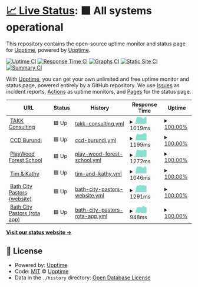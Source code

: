 # [📈 Live Status](https://upptime.github.io/upptime): <!--live status--> **🟩 All systems operational**

This repository contains the open-source uptime monitor and status page for [Upptime](https://upptime.js.org), powered by [Upptime](https://github.com/upptime/upptime).

[![Uptime CI](https://github.com/TAKK-Consulting/status/workflows/Uptime%20CI/badge.svg)](https://github.com/TAKK-Consulting/status/actions?query=workflow%3A%22Uptime+CI%22)
[![Response Time CI](https://github.com/TAKK-Consulting/status/workflows/Response%20Time%20CI/badge.svg)](https://github.com/TAKK-Consulting/status/actions?query=workflow%3A%22Response+Time+CI%22)
[![Graphs CI](https://github.com/TAKK-Consulting/status/workflows/Graphs%20CI/badge.svg)](https://github.com/TAKK-Consulting/status/actions?query=workflow%3A%22Graphs+CI%22)
[![Static Site CI](https://github.com/TAKK-Consulting/status/workflows/Static%20Site%20CI/badge.svg)](https://github.com/TAKK-Consulting/status/actions?query=workflow%3A%22Static+Site+CI%22)
[![Summary CI](https://github.com/TAKK-Consulting/status/workflows/Summary%20CI/badge.svg)](https://github.com/TAKK-Consulting/status/actions?query=workflow%3A%22Summary+CI%22)

With [Upptime](https://upptime.js.org), you can get your own unlimited and free uptime monitor and status page, powered entirely by a GitHub repository. We use [Issues](https://github.com/upptime/upptime/issues) as incident reports, [Actions](https://github.com/TAKK-Consulting/status/actions) as uptime monitors, and [Pages](https://upptime.github.io/upptime) for the status page.

<!--start: status pages-->
<!-- This summary is generated by Upptime (https://github.com/upptime/upptime) -->
<!-- Do not edit this manually, your changes will be overwritten -->
<!-- prettier-ignore -->
| URL | Status | History | Response Time | Uptime |
| --- | ------ | ------- | ------------- | ------ |
| <img alt="" src="https://favicons.githubusercontent.com/www.takkconsulting.co.uk" height="13"> [TAKK Consulting](https://www.takkconsulting.co.uk) | 🟩 Up | [takk-consulting.yml](https://github.com/TAKK-Consulting/status/commits/HEAD/history/takk-consulting.yml) | <details><summary><img alt="Response time graph" src="./graphs/takk-consulting/response-time-week.png" height="20"> 1019ms</summary><br><a href="https://status.takkconsulting.co.uk/history/takk-consulting"><img alt="Response time 852" src="https://img.shields.io/endpoint?url=https%3A%2F%2Fraw.githubusercontent.com%2FTAKK-Consulting%2Fstatus%2FHEAD%2Fapi%2Ftakk-consulting%2Fresponse-time.json"></a><br><a href="https://status.takkconsulting.co.uk/history/takk-consulting"><img alt="24-hour response time 1119" src="https://img.shields.io/endpoint?url=https%3A%2F%2Fraw.githubusercontent.com%2FTAKK-Consulting%2Fstatus%2FHEAD%2Fapi%2Ftakk-consulting%2Fresponse-time-day.json"></a><br><a href="https://status.takkconsulting.co.uk/history/takk-consulting"><img alt="7-day response time 1019" src="https://img.shields.io/endpoint?url=https%3A%2F%2Fraw.githubusercontent.com%2FTAKK-Consulting%2Fstatus%2FHEAD%2Fapi%2Ftakk-consulting%2Fresponse-time-week.json"></a><br><a href="https://status.takkconsulting.co.uk/history/takk-consulting"><img alt="30-day response time 949" src="https://img.shields.io/endpoint?url=https%3A%2F%2Fraw.githubusercontent.com%2FTAKK-Consulting%2Fstatus%2FHEAD%2Fapi%2Ftakk-consulting%2Fresponse-time-month.json"></a><br><a href="https://status.takkconsulting.co.uk/history/takk-consulting"><img alt="1-year response time 852" src="https://img.shields.io/endpoint?url=https%3A%2F%2Fraw.githubusercontent.com%2FTAKK-Consulting%2Fstatus%2FHEAD%2Fapi%2Ftakk-consulting%2Fresponse-time-year.json"></a></details> | <details><summary><a href="https://status.takkconsulting.co.uk/history/takk-consulting">100.00%</a></summary><a href="https://status.takkconsulting.co.uk/history/takk-consulting"><img alt="All-time uptime 99.96%" src="https://img.shields.io/endpoint?url=https%3A%2F%2Fraw.githubusercontent.com%2FTAKK-Consulting%2Fstatus%2FHEAD%2Fapi%2Ftakk-consulting%2Fuptime.json"></a><br><a href="https://status.takkconsulting.co.uk/history/takk-consulting"><img alt="24-hour uptime 100.00%" src="https://img.shields.io/endpoint?url=https%3A%2F%2Fraw.githubusercontent.com%2FTAKK-Consulting%2Fstatus%2FHEAD%2Fapi%2Ftakk-consulting%2Fuptime-day.json"></a><br><a href="https://status.takkconsulting.co.uk/history/takk-consulting"><img alt="7-day uptime 100.00%" src="https://img.shields.io/endpoint?url=https%3A%2F%2Fraw.githubusercontent.com%2FTAKK-Consulting%2Fstatus%2FHEAD%2Fapi%2Ftakk-consulting%2Fuptime-week.json"></a><br><a href="https://status.takkconsulting.co.uk/history/takk-consulting"><img alt="30-day uptime 99.98%" src="https://img.shields.io/endpoint?url=https%3A%2F%2Fraw.githubusercontent.com%2FTAKK-Consulting%2Fstatus%2FHEAD%2Fapi%2Ftakk-consulting%2Fuptime-month.json"></a><br><a href="https://status.takkconsulting.co.uk/history/takk-consulting"><img alt="1-year uptime 99.96%" src="https://img.shields.io/endpoint?url=https%3A%2F%2Fraw.githubusercontent.com%2FTAKK-Consulting%2Fstatus%2FHEAD%2Fapi%2Ftakk-consulting%2Fuptime-year.json"></a></details>
| <img alt="" src="https://favicons.githubusercontent.com/ccdburundi.org.uk" height="13"> [CCD Burundi](https://ccdburundi.org.uk) | 🟩 Up | [ccd-burundi.yml](https://github.com/TAKK-Consulting/status/commits/HEAD/history/ccd-burundi.yml) | <details><summary><img alt="Response time graph" src="./graphs/ccd-burundi/response-time-week.png" height="20"> 1199ms</summary><br><a href="https://status.takkconsulting.co.uk/history/ccd-burundi"><img alt="Response time 1005" src="https://img.shields.io/endpoint?url=https%3A%2F%2Fraw.githubusercontent.com%2FTAKK-Consulting%2Fstatus%2FHEAD%2Fapi%2Fccd-burundi%2Fresponse-time.json"></a><br><a href="https://status.takkconsulting.co.uk/history/ccd-burundi"><img alt="24-hour response time 1216" src="https://img.shields.io/endpoint?url=https%3A%2F%2Fraw.githubusercontent.com%2FTAKK-Consulting%2Fstatus%2FHEAD%2Fapi%2Fccd-burundi%2Fresponse-time-day.json"></a><br><a href="https://status.takkconsulting.co.uk/history/ccd-burundi"><img alt="7-day response time 1199" src="https://img.shields.io/endpoint?url=https%3A%2F%2Fraw.githubusercontent.com%2FTAKK-Consulting%2Fstatus%2FHEAD%2Fapi%2Fccd-burundi%2Fresponse-time-week.json"></a><br><a href="https://status.takkconsulting.co.uk/history/ccd-burundi"><img alt="30-day response time 1070" src="https://img.shields.io/endpoint?url=https%3A%2F%2Fraw.githubusercontent.com%2FTAKK-Consulting%2Fstatus%2FHEAD%2Fapi%2Fccd-burundi%2Fresponse-time-month.json"></a><br><a href="https://status.takkconsulting.co.uk/history/ccd-burundi"><img alt="1-year response time 1005" src="https://img.shields.io/endpoint?url=https%3A%2F%2Fraw.githubusercontent.com%2FTAKK-Consulting%2Fstatus%2FHEAD%2Fapi%2Fccd-burundi%2Fresponse-time-year.json"></a></details> | <details><summary><a href="https://status.takkconsulting.co.uk/history/ccd-burundi">100.00%</a></summary><a href="https://status.takkconsulting.co.uk/history/ccd-burundi"><img alt="All-time uptime 99.65%" src="https://img.shields.io/endpoint?url=https%3A%2F%2Fraw.githubusercontent.com%2FTAKK-Consulting%2Fstatus%2FHEAD%2Fapi%2Fccd-burundi%2Fuptime.json"></a><br><a href="https://status.takkconsulting.co.uk/history/ccd-burundi"><img alt="24-hour uptime 100.00%" src="https://img.shields.io/endpoint?url=https%3A%2F%2Fraw.githubusercontent.com%2FTAKK-Consulting%2Fstatus%2FHEAD%2Fapi%2Fccd-burundi%2Fuptime-day.json"></a><br><a href="https://status.takkconsulting.co.uk/history/ccd-burundi"><img alt="7-day uptime 100.00%" src="https://img.shields.io/endpoint?url=https%3A%2F%2Fraw.githubusercontent.com%2FTAKK-Consulting%2Fstatus%2FHEAD%2Fapi%2Fccd-burundi%2Fuptime-week.json"></a><br><a href="https://status.takkconsulting.co.uk/history/ccd-burundi"><img alt="30-day uptime 99.98%" src="https://img.shields.io/endpoint?url=https%3A%2F%2Fraw.githubusercontent.com%2FTAKK-Consulting%2Fstatus%2FHEAD%2Fapi%2Fccd-burundi%2Fuptime-month.json"></a><br><a href="https://status.takkconsulting.co.uk/history/ccd-burundi"><img alt="1-year uptime 99.65%" src="https://img.shields.io/endpoint?url=https%3A%2F%2Fraw.githubusercontent.com%2FTAKK-Consulting%2Fstatus%2FHEAD%2Fapi%2Fccd-burundi%2Fuptime-year.json"></a></details>
| <img alt="" src="https://favicons.githubusercontent.com/playwoodforestschool.co.uk" height="13"> [PlayWood Forest School](https://playwoodforestschool.co.uk) | 🟩 Up | [play-wood-forest-school.yml](https://github.com/TAKK-Consulting/status/commits/HEAD/history/play-wood-forest-school.yml) | <details><summary><img alt="Response time graph" src="./graphs/play-wood-forest-school/response-time-week.png" height="20"> 1272ms</summary><br><a href="https://status.takkconsulting.co.uk/history/play-wood-forest-school"><img alt="Response time 1089" src="https://img.shields.io/endpoint?url=https%3A%2F%2Fraw.githubusercontent.com%2FTAKK-Consulting%2Fstatus%2FHEAD%2Fapi%2Fplay-wood-forest-school%2Fresponse-time.json"></a><br><a href="https://status.takkconsulting.co.uk/history/play-wood-forest-school"><img alt="24-hour response time 1234" src="https://img.shields.io/endpoint?url=https%3A%2F%2Fraw.githubusercontent.com%2FTAKK-Consulting%2Fstatus%2FHEAD%2Fapi%2Fplay-wood-forest-school%2Fresponse-time-day.json"></a><br><a href="https://status.takkconsulting.co.uk/history/play-wood-forest-school"><img alt="7-day response time 1272" src="https://img.shields.io/endpoint?url=https%3A%2F%2Fraw.githubusercontent.com%2FTAKK-Consulting%2Fstatus%2FHEAD%2Fapi%2Fplay-wood-forest-school%2Fresponse-time-week.json"></a><br><a href="https://status.takkconsulting.co.uk/history/play-wood-forest-school"><img alt="30-day response time 1168" src="https://img.shields.io/endpoint?url=https%3A%2F%2Fraw.githubusercontent.com%2FTAKK-Consulting%2Fstatus%2FHEAD%2Fapi%2Fplay-wood-forest-school%2Fresponse-time-month.json"></a><br><a href="https://status.takkconsulting.co.uk/history/play-wood-forest-school"><img alt="1-year response time 1089" src="https://img.shields.io/endpoint?url=https%3A%2F%2Fraw.githubusercontent.com%2FTAKK-Consulting%2Fstatus%2FHEAD%2Fapi%2Fplay-wood-forest-school%2Fresponse-time-year.json"></a></details> | <details><summary><a href="https://status.takkconsulting.co.uk/history/play-wood-forest-school">100.00%</a></summary><a href="https://status.takkconsulting.co.uk/history/play-wood-forest-school"><img alt="All-time uptime 99.67%" src="https://img.shields.io/endpoint?url=https%3A%2F%2Fraw.githubusercontent.com%2FTAKK-Consulting%2Fstatus%2FHEAD%2Fapi%2Fplay-wood-forest-school%2Fuptime.json"></a><br><a href="https://status.takkconsulting.co.uk/history/play-wood-forest-school"><img alt="24-hour uptime 100.00%" src="https://img.shields.io/endpoint?url=https%3A%2F%2Fraw.githubusercontent.com%2FTAKK-Consulting%2Fstatus%2FHEAD%2Fapi%2Fplay-wood-forest-school%2Fuptime-day.json"></a><br><a href="https://status.takkconsulting.co.uk/history/play-wood-forest-school"><img alt="7-day uptime 100.00%" src="https://img.shields.io/endpoint?url=https%3A%2F%2Fraw.githubusercontent.com%2FTAKK-Consulting%2Fstatus%2FHEAD%2Fapi%2Fplay-wood-forest-school%2Fuptime-week.json"></a><br><a href="https://status.takkconsulting.co.uk/history/play-wood-forest-school"><img alt="30-day uptime 99.98%" src="https://img.shields.io/endpoint?url=https%3A%2F%2Fraw.githubusercontent.com%2FTAKK-Consulting%2Fstatus%2FHEAD%2Fapi%2Fplay-wood-forest-school%2Fuptime-month.json"></a><br><a href="https://status.takkconsulting.co.uk/history/play-wood-forest-school"><img alt="1-year uptime 99.67%" src="https://img.shields.io/endpoint?url=https%3A%2F%2Fraw.githubusercontent.com%2FTAKK-Consulting%2Fstatus%2FHEAD%2Fapi%2Fplay-wood-forest-school%2Fuptime-year.json"></a></details>
| <img alt="" src="https://favicons.githubusercontent.com/www.timandkathy.co.uk" height="13"> [Tim & Kathy](https://www.timandkathy.co.uk) | 🟩 Up | [tim-and-kathy.yml](https://github.com/TAKK-Consulting/status/commits/HEAD/history/tim-and-kathy.yml) | <details><summary><img alt="Response time graph" src="./graphs/tim-and-kathy/response-time-week.png" height="20"> 1046ms</summary><br><a href="https://status.takkconsulting.co.uk/history/tim-and-kathy"><img alt="Response time 851" src="https://img.shields.io/endpoint?url=https%3A%2F%2Fraw.githubusercontent.com%2FTAKK-Consulting%2Fstatus%2FHEAD%2Fapi%2Ftim-and-kathy%2Fresponse-time.json"></a><br><a href="https://status.takkconsulting.co.uk/history/tim-and-kathy"><img alt="24-hour response time 894" src="https://img.shields.io/endpoint?url=https%3A%2F%2Fraw.githubusercontent.com%2FTAKK-Consulting%2Fstatus%2FHEAD%2Fapi%2Ftim-and-kathy%2Fresponse-time-day.json"></a><br><a href="https://status.takkconsulting.co.uk/history/tim-and-kathy"><img alt="7-day response time 1046" src="https://img.shields.io/endpoint?url=https%3A%2F%2Fraw.githubusercontent.com%2FTAKK-Consulting%2Fstatus%2FHEAD%2Fapi%2Ftim-and-kathy%2Fresponse-time-week.json"></a><br><a href="https://status.takkconsulting.co.uk/history/tim-and-kathy"><img alt="30-day response time 958" src="https://img.shields.io/endpoint?url=https%3A%2F%2Fraw.githubusercontent.com%2FTAKK-Consulting%2Fstatus%2FHEAD%2Fapi%2Ftim-and-kathy%2Fresponse-time-month.json"></a><br><a href="https://status.takkconsulting.co.uk/history/tim-and-kathy"><img alt="1-year response time 851" src="https://img.shields.io/endpoint?url=https%3A%2F%2Fraw.githubusercontent.com%2FTAKK-Consulting%2Fstatus%2FHEAD%2Fapi%2Ftim-and-kathy%2Fresponse-time-year.json"></a></details> | <details><summary><a href="https://status.takkconsulting.co.uk/history/tim-and-kathy">100.00%</a></summary><a href="https://status.takkconsulting.co.uk/history/tim-and-kathy"><img alt="All-time uptime 99.97%" src="https://img.shields.io/endpoint?url=https%3A%2F%2Fraw.githubusercontent.com%2FTAKK-Consulting%2Fstatus%2FHEAD%2Fapi%2Ftim-and-kathy%2Fuptime.json"></a><br><a href="https://status.takkconsulting.co.uk/history/tim-and-kathy"><img alt="24-hour uptime 100.00%" src="https://img.shields.io/endpoint?url=https%3A%2F%2Fraw.githubusercontent.com%2FTAKK-Consulting%2Fstatus%2FHEAD%2Fapi%2Ftim-and-kathy%2Fuptime-day.json"></a><br><a href="https://status.takkconsulting.co.uk/history/tim-and-kathy"><img alt="7-day uptime 100.00%" src="https://img.shields.io/endpoint?url=https%3A%2F%2Fraw.githubusercontent.com%2FTAKK-Consulting%2Fstatus%2FHEAD%2Fapi%2Ftim-and-kathy%2Fuptime-week.json"></a><br><a href="https://status.takkconsulting.co.uk/history/tim-and-kathy"><img alt="30-day uptime 100.00%" src="https://img.shields.io/endpoint?url=https%3A%2F%2Fraw.githubusercontent.com%2FTAKK-Consulting%2Fstatus%2FHEAD%2Fapi%2Ftim-and-kathy%2Fuptime-month.json"></a><br><a href="https://status.takkconsulting.co.uk/history/tim-and-kathy"><img alt="1-year uptime 99.97%" src="https://img.shields.io/endpoint?url=https%3A%2F%2Fraw.githubusercontent.com%2FTAKK-Consulting%2Fstatus%2FHEAD%2Fapi%2Ftim-and-kathy%2Fuptime-year.json"></a></details>
| <img alt="" src="https://favicons.githubusercontent.com/bathcitypastors.org.uk" height="13"> [Bath City Pastors (website)](https://bathcitypastors.org.uk/) | 🟩 Up | [bath-city-pastors-website.yml](https://github.com/TAKK-Consulting/status/commits/HEAD/history/bath-city-pastors-website.yml) | <details><summary><img alt="Response time graph" src="./graphs/bath-city-pastors-website/response-time-week.png" height="20"> 1291ms</summary><br><a href="https://status.takkconsulting.co.uk/history/bath-city-pastors-website"><img alt="Response time 1042" src="https://img.shields.io/endpoint?url=https%3A%2F%2Fraw.githubusercontent.com%2FTAKK-Consulting%2Fstatus%2FHEAD%2Fapi%2Fbath-city-pastors-website%2Fresponse-time.json"></a><br><a href="https://status.takkconsulting.co.uk/history/bath-city-pastors-website"><img alt="24-hour response time 1269" src="https://img.shields.io/endpoint?url=https%3A%2F%2Fraw.githubusercontent.com%2FTAKK-Consulting%2Fstatus%2FHEAD%2Fapi%2Fbath-city-pastors-website%2Fresponse-time-day.json"></a><br><a href="https://status.takkconsulting.co.uk/history/bath-city-pastors-website"><img alt="7-day response time 1291" src="https://img.shields.io/endpoint?url=https%3A%2F%2Fraw.githubusercontent.com%2FTAKK-Consulting%2Fstatus%2FHEAD%2Fapi%2Fbath-city-pastors-website%2Fresponse-time-week.json"></a><br><a href="https://status.takkconsulting.co.uk/history/bath-city-pastors-website"><img alt="30-day response time 1205" src="https://img.shields.io/endpoint?url=https%3A%2F%2Fraw.githubusercontent.com%2FTAKK-Consulting%2Fstatus%2FHEAD%2Fapi%2Fbath-city-pastors-website%2Fresponse-time-month.json"></a><br><a href="https://status.takkconsulting.co.uk/history/bath-city-pastors-website"><img alt="1-year response time 1042" src="https://img.shields.io/endpoint?url=https%3A%2F%2Fraw.githubusercontent.com%2FTAKK-Consulting%2Fstatus%2FHEAD%2Fapi%2Fbath-city-pastors-website%2Fresponse-time-year.json"></a></details> | <details><summary><a href="https://status.takkconsulting.co.uk/history/bath-city-pastors-website">100.00%</a></summary><a href="https://status.takkconsulting.co.uk/history/bath-city-pastors-website"><img alt="All-time uptime 99.79%" src="https://img.shields.io/endpoint?url=https%3A%2F%2Fraw.githubusercontent.com%2FTAKK-Consulting%2Fstatus%2FHEAD%2Fapi%2Fbath-city-pastors-website%2Fuptime.json"></a><br><a href="https://status.takkconsulting.co.uk/history/bath-city-pastors-website"><img alt="24-hour uptime 100.00%" src="https://img.shields.io/endpoint?url=https%3A%2F%2Fraw.githubusercontent.com%2FTAKK-Consulting%2Fstatus%2FHEAD%2Fapi%2Fbath-city-pastors-website%2Fuptime-day.json"></a><br><a href="https://status.takkconsulting.co.uk/history/bath-city-pastors-website"><img alt="7-day uptime 100.00%" src="https://img.shields.io/endpoint?url=https%3A%2F%2Fraw.githubusercontent.com%2FTAKK-Consulting%2Fstatus%2FHEAD%2Fapi%2Fbath-city-pastors-website%2Fuptime-week.json"></a><br><a href="https://status.takkconsulting.co.uk/history/bath-city-pastors-website"><img alt="30-day uptime 100.00%" src="https://img.shields.io/endpoint?url=https%3A%2F%2Fraw.githubusercontent.com%2FTAKK-Consulting%2Fstatus%2FHEAD%2Fapi%2Fbath-city-pastors-website%2Fuptime-month.json"></a><br><a href="https://status.takkconsulting.co.uk/history/bath-city-pastors-website"><img alt="1-year uptime 99.79%" src="https://img.shields.io/endpoint?url=https%3A%2F%2Fraw.githubusercontent.com%2FTAKK-Consulting%2Fstatus%2FHEAD%2Fapi%2Fbath-city-pastors-website%2Fuptime-year.json"></a></details>
| <img alt="" src="https://favicons.githubusercontent.com/rota.bathcitypastors.org.uk" height="13"> [Bath City Pastors (rota app)](https://rota.bathcitypastors.org.uk/) | 🟩 Up | [bath-city-pastors-rota-app.yml](https://github.com/TAKK-Consulting/status/commits/HEAD/history/bath-city-pastors-rota-app.yml) | <details><summary><img alt="Response time graph" src="./graphs/bath-city-pastors-rota-app/response-time-week.png" height="20"> 948ms</summary><br><a href="https://status.takkconsulting.co.uk/history/bath-city-pastors-rota-app"><img alt="Response time 810" src="https://img.shields.io/endpoint?url=https%3A%2F%2Fraw.githubusercontent.com%2FTAKK-Consulting%2Fstatus%2FHEAD%2Fapi%2Fbath-city-pastors-rota-app%2Fresponse-time.json"></a><br><a href="https://status.takkconsulting.co.uk/history/bath-city-pastors-rota-app"><img alt="24-hour response time 943" src="https://img.shields.io/endpoint?url=https%3A%2F%2Fraw.githubusercontent.com%2FTAKK-Consulting%2Fstatus%2FHEAD%2Fapi%2Fbath-city-pastors-rota-app%2Fresponse-time-day.json"></a><br><a href="https://status.takkconsulting.co.uk/history/bath-city-pastors-rota-app"><img alt="7-day response time 948" src="https://img.shields.io/endpoint?url=https%3A%2F%2Fraw.githubusercontent.com%2FTAKK-Consulting%2Fstatus%2FHEAD%2Fapi%2Fbath-city-pastors-rota-app%2Fresponse-time-week.json"></a><br><a href="https://status.takkconsulting.co.uk/history/bath-city-pastors-rota-app"><img alt="30-day response time 837" src="https://img.shields.io/endpoint?url=https%3A%2F%2Fraw.githubusercontent.com%2FTAKK-Consulting%2Fstatus%2FHEAD%2Fapi%2Fbath-city-pastors-rota-app%2Fresponse-time-month.json"></a><br><a href="https://status.takkconsulting.co.uk/history/bath-city-pastors-rota-app"><img alt="1-year response time 810" src="https://img.shields.io/endpoint?url=https%3A%2F%2Fraw.githubusercontent.com%2FTAKK-Consulting%2Fstatus%2FHEAD%2Fapi%2Fbath-city-pastors-rota-app%2Fresponse-time-year.json"></a></details> | <details><summary><a href="https://status.takkconsulting.co.uk/history/bath-city-pastors-rota-app">100.00%</a></summary><a href="https://status.takkconsulting.co.uk/history/bath-city-pastors-rota-app"><img alt="All-time uptime 99.94%" src="https://img.shields.io/endpoint?url=https%3A%2F%2Fraw.githubusercontent.com%2FTAKK-Consulting%2Fstatus%2FHEAD%2Fapi%2Fbath-city-pastors-rota-app%2Fuptime.json"></a><br><a href="https://status.takkconsulting.co.uk/history/bath-city-pastors-rota-app"><img alt="24-hour uptime 100.00%" src="https://img.shields.io/endpoint?url=https%3A%2F%2Fraw.githubusercontent.com%2FTAKK-Consulting%2Fstatus%2FHEAD%2Fapi%2Fbath-city-pastors-rota-app%2Fuptime-day.json"></a><br><a href="https://status.takkconsulting.co.uk/history/bath-city-pastors-rota-app"><img alt="7-day uptime 100.00%" src="https://img.shields.io/endpoint?url=https%3A%2F%2Fraw.githubusercontent.com%2FTAKK-Consulting%2Fstatus%2FHEAD%2Fapi%2Fbath-city-pastors-rota-app%2Fuptime-week.json"></a><br><a href="https://status.takkconsulting.co.uk/history/bath-city-pastors-rota-app"><img alt="30-day uptime 99.96%" src="https://img.shields.io/endpoint?url=https%3A%2F%2Fraw.githubusercontent.com%2FTAKK-Consulting%2Fstatus%2FHEAD%2Fapi%2Fbath-city-pastors-rota-app%2Fuptime-month.json"></a><br><a href="https://status.takkconsulting.co.uk/history/bath-city-pastors-rota-app"><img alt="1-year uptime 99.94%" src="https://img.shields.io/endpoint?url=https%3A%2F%2Fraw.githubusercontent.com%2FTAKK-Consulting%2Fstatus%2FHEAD%2Fapi%2Fbath-city-pastors-rota-app%2Fuptime-year.json"></a></details>

<!--end: status pages-->

[**Visit our status website →**](https://status.takkconsulting.co.uk/)

## 📄 License

- Powered by: [Upptime](https://github.com/upptime/upptime)
- Code: [MIT](./LICENSE) © [Upptime](https://upptime.js.org)
- Data in the `./history` directory: [Open Database License](https://opendatacommons.org/licenses/odbl/1-0/)
